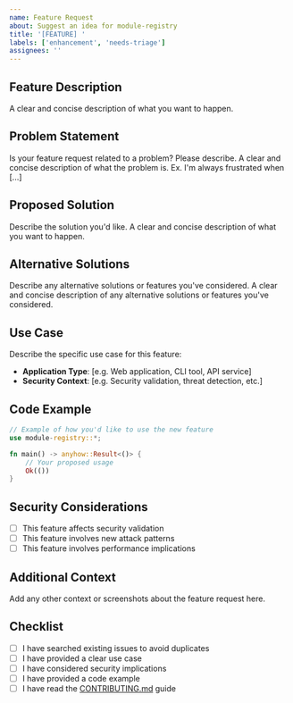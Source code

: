 ```yaml
---
name: Feature Request
about: Suggest an idea for module-registry
title: '[FEATURE] '
labels: ['enhancement', 'needs-triage']
assignees: ''
---
```


## Feature Description
A clear and concise description of what you want to happen.

## Problem Statement
Is your feature request related to a problem? Please describe.
A clear and concise description of what the problem is. Ex. I'm always frustrated when [...]

## Proposed Solution
Describe the solution you'd like.
A clear and concise description of what you want to happen.

## Alternative Solutions
Describe any alternative solutions or features you've considered.
A clear and concise description of any alternative solutions or features you've considered.

## Use Case
Describe the specific use case for this feature:
- **Application Type**: [e.g. Web application, CLI tool, API service]
- **Security Context**: [e.g. Security validation, threat detection, etc.]

## Code Example
```rust
// Example of how you'd like to use the new feature
use module-registry::*;

fn main() -> anyhow::Result<()> {
    // Your proposed usage
    Ok(())
}
```

## Security Considerations
- [ ] This feature affects security validation
- [ ] This feature involves new attack patterns
- [ ] This feature involves performance implications

## Additional Context
Add any other context or screenshots about the feature request here.

## Checklist
- [ ] I have searched existing issues to avoid duplicates
- [ ] I have provided a clear use case
- [ ] I have considered security implications
- [ ] I have provided a code example
- [ ] I have read the [CONTRIBUTING.md](CONTRIBUTING.md) guide
